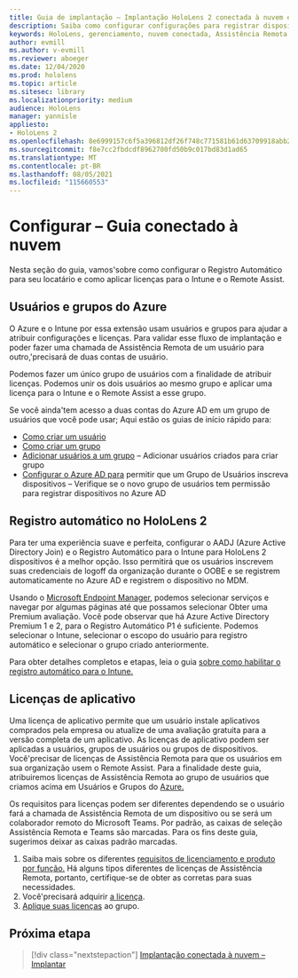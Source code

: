 ```yaml
---
title: Guia de implantação – Implantação HoloLens 2 conectada à nuvem em escala com o Remote Assist – Configurar
description: Saiba como configurar configurações para registrar dispositivos HoloLens em uma rede conectada à nuvem em escala com o Remote Assist.
keywords: HoloLens, gerenciamento, nuvem conectada, Assistência Remota, AAD, Azure AD, MDM, Mobile Gerenciamento de Dispositivos
author: evmill
ms.author: v-evmill
ms.reviewer: aboeger
ms.date: 12/04/2020
ms.prod: hololens
ms.topic: article
ms.sitesec: library
ms.localizationpriority: medium
audience: HoloLens
manager: yannisle
appliesto:
- HoloLens 2
ms.openlocfilehash: 8e6999157c6f5a396812df26f748c771581b61d63709918abb2ae45063810ef8
ms.sourcegitcommit: f8e7cc2fbdcdf8962700fd50b9c017bd83d1ad65
ms.translationtype: MT
ms.contentlocale: pt-BR
ms.lasthandoff: 08/05/2021
ms.locfileid: "115660553"
---
```

# <a name="configure---cloud-connected-guide"></a>Configurar – Guia conectado à nuvem

Nesta seção do guia, vamos&#39;sobre como configurar o Registro Automático para seu locatário e como aplicar licenças para o Intune e o Remote Assist.

## <a name="azure-users-and-groups"></a>Usuários e grupos do Azure

O Azure e o Intune por essa extensão usam usuários e grupos para ajudar a atribuir configurações e licenças. Para validar esse fluxo de implantação e poder fazer uma chamada de Assistência Remota de um usuário para outro,&#39;precisará de duas contas de usuário.

Podemos fazer um único grupo de usuários com a finalidade de atribuir licenças. Podemos unir os dois usuários ao mesmo grupo e aplicar uma licença para o Intune e o Remote Assist a esse grupo.

Se você ainda&#39;tem acesso a duas contas do Azure AD em um grupo de usuários que você pode usar; Aqui estão os guias de início rápido para:

- [Como criar um usuário](/mem/intune/fundamentals/quickstart-create-user)
- [Como criar um grupo](/mem/intune/fundamentals/quickstart-create-group)
- [Adicionar usuários a um grupo](/azure/active-directory/fundamentals/active-directory-groups-members-azure-portal) – Adicionar usuários criados para criar grupo
- [Configurar o Azure AD para](/azure/active-directory/devices/azureadjoin-plan#configure-your-device-settings) permitir que um Grupo de Usuários inscreva dispositivos – Verifique se o novo grupo de usuários tem permissão para registrar dispositivos no Azure AD

## <a name="auto-enrollment-on-hololens-2"></a>Registro automático no HoloLens 2

Para ter uma experiência suave e perfeita, configurar o AADJ (Azure Active Directory Join) e o Registro Automático para o Intune para HoloLens 2 dispositivos é a melhor opção. Isso permitirá que os usuários inscrevem suas credenciais de logoff da organização durante o OOBE e se registrem automaticamente no Azure AD e registrem o dispositivo no MDM.

Usando o [Microsoft Endpoint Manager](https://endpoint.microsoft.com/#home), podemos selecionar serviços e navegar por algumas páginas até que possamos selecionar Obter uma Premium avaliação. Você pode observar que há Azure Active Directory Premium 1 e 2, para o Registro Automático P1 é suficiente. Podemos selecionar o Intune, selecionar o escopo do usuário para registro automático e selecionar o grupo criado anteriormente.

Para obter detalhes completos e etapas, leia o guia [sobre como habilitar o registro automático para o Intune.](/mem/intune/enrollment/quickstart-setup-auto-enrollment)

## <a name="application-licenses"></a>Licenças de aplicativo

Uma licença de aplicativo permite que um usuário instale aplicativos comprados pela empresa ou atualize de uma avaliação gratuita para a versão completa de um aplicativo. As licenças de aplicativo podem ser aplicadas a usuários, grupos de usuários ou grupos de dispositivos. Você&#39;precisar de licenças de Assistência Remota para que os usuários em sua organização usem o Remote Assist. Para a finalidade deste guia, atribuiremos licenças de Assistência Remota ao grupo de usuários que criamos acima em Usuários e Grupos do [Azure.](hololens2-cloud-connected-configure.md#azure-users-and-groups)

Os requisitos para licenças podem ser diferentes dependendo se o usuário fará a chamada de Assistência Remota de um dispositivo ou se será um colaborador remoto do Microsoft Teams. Por padrão, as caixas de seleção Assistência Remota e Teams são marcadas. Para os fins deste guia, sugerimos deixar as caixas padrão marcadas.

1. Saiba mais sobre os diferentes [requisitos de licenciamento e produto por função.](/dynamics365/mixed-reality/remote-assist/requirements#licensing-and-product-requirements-per-role) Há alguns tipos diferentes de licenças de Assistência Remota, portanto, certifique-se de obter as corretas para suas necessidades.
2. Você&#39;precisará adquirir [a licença](/dynamics365/mixed-reality/remote-assist/buy-remote-assist).
3. [Aplique suas licenças](/dynamics365/mixed-reality/remote-assist/deploy-remote-assist) ao grupo.

## <a name="next-step"></a>Próxima etapa

> [!div class="nextstepaction"]
> [Implantação conectada à nuvem – Implantar](hololens2-cloud-connected-deploy.md)